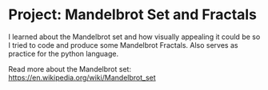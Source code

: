 # Project: Mandelbrot Set and Fractals

I learned about the Mandelbrot set and how visually appealing it could be so I tried to code and produce some Mandelbrot Fractals.
Also serves as practice for the python language.

Read more about the Mandelbrot set: https://en.wikipedia.org/wiki/Mandelbrot_set

